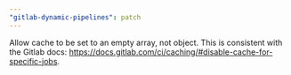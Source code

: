 ```yaml
---
"gitlab-dynamic-pipelines": patch
---
```


Allow cache to be set to an empty array, not object. This is consistent with the Gitlab docs: https://docs.gitlab.com/ci/caching/#disable-cache-for-specific-jobs.
